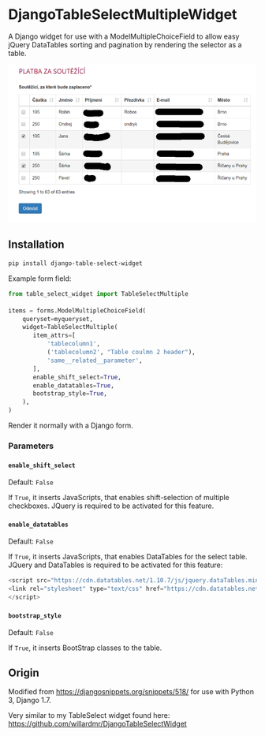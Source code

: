 # DjangoTableSelectMultipleWidget
A Django widget for use with a ModelMultipleChoiceField to allow easy jQuery DataTables sorting and pagination by rendering the selector as a table.

![Table select widget screenshot](https://raw.githubusercontent.com/PetrDlouhy/DjangoTableSelectMultipleWidget/master/table_select_widget.png "Table select widget screenshot (with datables and bootstrap enabled")

## Installation

```bash
pip install django-table-select-widget
```

Example form field:
```python
from table_select_widget import TableSelectMultiple

items = forms.ModelMultipleChoiceField(
    queryset=myqueryset,
    widget=TableSelectMultiple(
       item_attrs=[
           'tablecolumn1',
           ('tablecolumn2', "Table coulmn 2 header"),
           'same__related__parameter',
       ],
       enable_shift_select=True,
       enable_datatables=True,
       bootstrap_style=True,
    ),
)
```
        
Render it normally with a Django form.

### Parameters

#### `enable_shift_select`
Default: `False`

If `True`, it inserts JavaScripts, that enables shift-selection of multiple checkboxes. JQuery is required to be activated for this feature.

#### `enable_datatables`
Default: `False`

If `True`, it inserts JavaScripts, that enables DataTables for the select table. JQuery and DataTables is required to be activated for this feature:
```javascript
<script src="https://cdn.datatables.net/1.10.7/js/jquery.dataTables.min.js"></script>
<link rel="stylesheet" type="text/css" href="https://cdn.datatables.net/1.10.7/css/jquery.dataTables.css"></link>
</script>
```

#### `bootstrap_style`
Default: `False`

If `True`, it inserts BootStrap classes to the table.

## Origin

Modified from https://djangosnippets.org/snippets/518/ for use with Python 3, Django 1.7.


Very similar to my TableSelect widget found here: https://github.com/willardmr/DjangoTableSelectWidget
